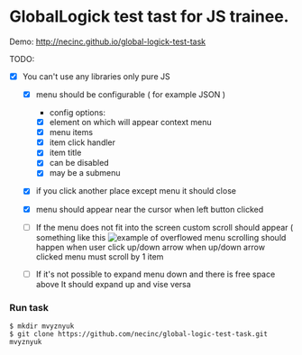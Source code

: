 # GlobalLogick test tast for JS trainee.

Demo: http://necinc.github.io/global-logick-test-task

TODO:
- [x] You can't use any libraries only pure JS
  - [x] menu should be configurable ( for example JSON )
    - config options:
    - [x] element on which will appear context menu
    - [x] menu items
    - [x] item click handler
    - [x] item title
    - [x] can be disabled
    - [x] may be a submenu
  - [x] if you click another place except menu it should close
  - [x] menu should appear near the cursor when left button clicked
  - [ ] If the menu does not fit into the screen custom scroll should appear ( something like this ![example of overflowed menu](http://i.imgur.com/j65YgMX.png)  scrolling should happen when user click up/down arrow when up/down arrow clicked menu must scroll by 1 item
  - [ ] If it's not possible to expand menu down and there is free space above It should expand up and vise versa


### Run task

```
$ mkdir mvyznyuk
$ git clone https://github.com/necinc/global-logic-test-task.git mvyznyuk
```
